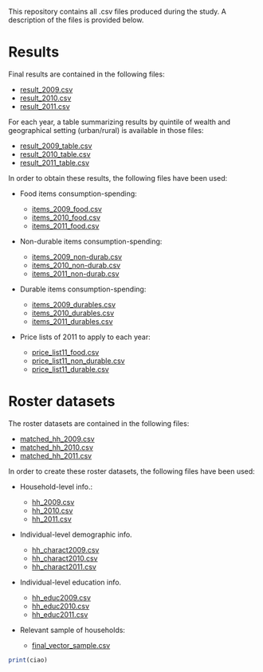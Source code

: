 This repository contains all .csv files produced during the study. A description of the files is provided below.

# Results
Final results are contained in the following files:

* <a href="result_2009.csv">result_2009.csv</a>
* <a href="result_2010.csv">result_2010.csv</a>
* <a href="result_2011.csv">result_2011.csv</a>

For each year, a table summarizing results by quintile of wealth and geographical setting (urban/rural) is available in those files:

* <a href="result_2009_table.csv">result_2009_table.csv</a>
* <a href="result_2010_table.csv">result_2010_table.csv</a>
* <a href="result_2011_table.csv">result_2011_table.csv</a>

In order to obtain these results, the following files have been used:

* Food items consumption-spending:
  * <a href="items_2009_food.csv">items_2009_food.csv</a>
  * <a href="items_2010_food.csv">items_2010_food.csv</a>
  * <a href="items_2011_food.csv">items_2011_food.csv</a>

* Non-durable items consumption-spending:
  * <a href="items_2009_non-durab.csv">items_2009_non-durab.csv</a>
  * <a href="items_2010_non-durab.csv">items_2010_non-durab.csv</a>
  * <a href="items_2011_non-durab.csv">items_2011_non-durab.csv</a>
 
* Durable items consumption-spending:
  * <a href="items_2009_durables.csv">items_2009_durables.csv</a>
  * <a href="items_2010_durables.csv">items_2010_durables.csv</a>
  * <a href="items_2011_durables.csv">items_2011_durables.csv</a>

* Price lists of 2011 to apply to each year:
  * <a href="price_list11_food.csv">price_list11_food.csv</a>
  * <a href="price_list11_non_durable.csv">price_list11_non_durable.csv</a>
  * <a href="price_list11_durable.csv">price_list11_durable.csv</a>



# Roster datasets
The roster datasets are contained in the following files:

* <a href="matched_hh_2009.csv">matched_hh_2009.csv</a>
* <a href="matched_hh_2010.csv">matched_hh_2010.csv</a>
* <a href="matched_hh_2011.csv">matched_hh_2011.csv</a>

In order to create these roster datasets, the following files have been used:

* Household-level info.:
  * <a href="hh_2009.csv">hh_2009.csv</a>
  * <a href="hh_2010.csv">hh_2010.csv</a>
  * <a href="hh_2011.csv">hh_2011.csv</a>

* Individual-level demographic info. 
  * <a href="hh_charact2009.csv">hh_charact2009.csv</a>
  * <a href="hh_charact2010.csv">hh_charact2010.csv</a>
  * <a href="hh_charact2011.csv">hh_charact2011.csv</a>
 
* Individual-level education info. 
  * <a href="hh_educ2009.csv">hh_educ2009.csv</a>
  * <a href="hh_educ2010.csv">hh_educ2010.csv</a>
  * <a href="hh_educ2011.csv">hh_educ2011.csv</a>

* Relevant sample of households:
  * <a href="final_vector_sample.csv">final_vector_sample.csv</a>
  
```r
print(ciao)
```



